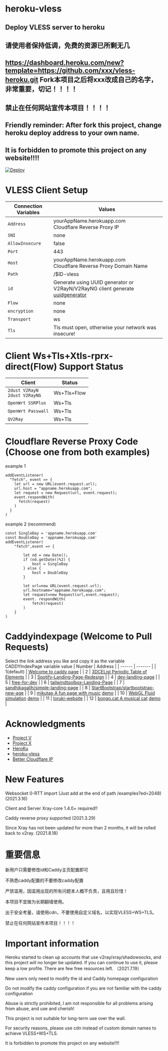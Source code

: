 # heroku-vless
## Deploy VLESS server to heroku
## 请使用者保持低调，免费的资源已所剩无几
## https://dashboard.heroku.com/new?template=https://github.com/xxx/vless-heroku.git Fork本项目之后将xxx改成自己的名字，非常重要，切记！！！！
## 禁止在任何网站宣传本项目！！！！

## Friendly reminder: After fork this project, change heroku deploy address to your own name.
## It is forbidden to promote this project on any website!!!!

[![Deploy](https://www.herokucdn.com/deploy/button.png)](https://dashboard.heroku.com/new?template=https://github.com/cbcvdyrtu/heroku-vless)

# VLESS Client Setup

| Connection Variables | Values |
| -------------------- | ------ |
| `Address` | yourAppName.herokuapp.com </br> Cloudflare Reverse Proxy IP |
| `SNI` | none |
| `AllowInsecure` | false |
| `Port` | 443 |
| `Host` | yourAppName.herokuapp.com </br> Cloudflare Reverse Proxy Domain Name |
| `Path` | /$ID-vless |
| `id` | Generate using UUID generator or V2RayN/V2RayNG client generate </br> [uuidgenerator](https://github.com/cbcvdyrtu/heroku-vless) |
| `Flow` | none |
| `encryption` | none |
| `Transport` | ws |
| `Tls` | Tls must open, otherwise your network was insecure! |

# Client Ws+Tls+Xtls-rprx-direct(Flow) Support Status
| Client | Status |
| ------ | ------ |
| `2dust V2RayN` </br> `2dust V2RayNG` | Ws+Tls+Flow |
| `OpenWrt SSRPlus` | Ws+Tls |
| `OpenWrt Passwall` | Ws+Tls |
| `QV2Ray` | Ws+Tls |

# Cloudflare Reverse Proxy Code (Choose one from both examples)

example 1
```
addEventListener(
  "fetch", event => {
    let url = new URL(event.request.url);
    url.host = "appname.herokuapp.com";
    let request = new Request(url, event.request);
    event.respondWith(
      fetch(request)
    )
  }
)
```

example 2 (recommend)
```
const SingleDay = 'appname.herokuapp.com'
const DoubleDay = 'appname.herokuapp.com'
addEventListener(
    "fetch",event => {
    
        let nd = new Date();
        if (nd.getDate()%2) {
            host = SingleDay
        } else {
            host = DoubleDay
        }
        
        let url=new URL(event.request.url);
        url.hostname="appname.herokuapp.com";
        let request=new Request(url,event.request);
        event. respondWith(
            fetch(request)
        )
    }
)
```

# Caddyindexpage (Welcome to Pull Requests)
Select the link address you like and copy it as the variable CADDYIndexPage variable value
| Number | Address |
| ------ | ------- |
| 1(default) | [Welcome to caddy page](https://raw.githubusercontent.com/caddyserver/dist/master/welcome/index.html) |
| 2 | [3DCEList Periodic Table of Elements](https://github.com/wulabing/3DCEList/archive/master.zip) |
| 3 | [Spotify-Landing-Page-Redesign](https://github.com/WebDevSimplified/Spotify-Landing-Page-Redesign/archive/master.zip) |
| 4 | [dev-landing-page](https://github.com/flexdinesh/dev-landing-page/archive/master.zip) |
| 5 | [free-for-dev](https://github.com/ripienaar/free-for-dev/archive/master.zip) |
| 6 | [tailwindtoolbox-Landing-Page](https://github.com/tailwindtoolbox/Landing-Page/archive/master.zip) |
| 7 | [sandhikagalih/simple-landing-page](https://github.com/sandhikagalih/simple-landing-page/archive/master.zip) |
| 8 | [StartBootstrap/startbootstrap-new-age](https://github.com/StartBootstrap/startbootstrap-new-age/archive/master.zip) |
| 9 | [mikutap A fun page with music](https://github.com/AYJCSGM/mikutap/archive/master.zip) [demo](https://aidn.jp/mikutap) |
| 10 | [WebGL Fluid simulation](https://github.com/PavelDoGreat/WebGL-Fluid-Simulation/archive/master.zip) [demo](https://paveldogreat.github.io/WebGL-Fluid-Simulation/) |
| 11 | [loruki-website](https://github.com/bradtraversy/loruki-website/archive/master.zip) |
| 12 | [bongo.cat A musical cat](https://github.com/Externalizable/bongo.cat/archive/master.zip) [demo](https://bongo.cat/) |

# Acknowledgments

- [Project V](https://github.com/v2fly/v2ray-core.git)
- [Project X](https://github.com/XTLS/Xray-core.git)
- [HeroKu](https://heroku.com)
- [heroku-vless](https://github.com/DanyTPG/heroku-vless.git)
- [Better Cloudflare IP](https://github.com/XIU2/CloudflareSpeedTest.git)

# New Features

Websocket 0-RTT import (Just add at the end of path /examples?ed=2048) (2021.3.16)

Client and Server Xray-core 1.4.0+ required!!

Caddy reverse proxy supported (2021.3.29)

Since Xray has not been updated for more than 2 months, it will be rolled back to v2ray. (2021.8.18)

# 重要信息

新用户只需要修改id和Caddy主页配置即可

不熟悉caddy配置的不要修改caddy配置

严禁滥用，因滥用出现的所有问题本人概不负责，且用且珍惜！

本项目不宜做为长期翻墙使用。

出于安全考量，请使用cdn，不要使用自定义域名，以实现VLESS+WS+TLS。

禁止在任何网站宣传本项目！！！！

# Important information

Heroku started to clean up accounts that use v2ray/xray/shadowsocks, and this project will no longer be updated. If you can continue to use it, please keep a low profile. There are few free resources left. （2021.7.19）

New users only need to modify the id and Caddy homepage configuration

Do not modify the caddy configuration if you are not familiar with the caddy configuration

Abuse is strictly prohibited, I am not responsible for all problems arising from abuse, and use and cherish!

This project is not suitable for long-term use over the wall.

For security reasons, please use cdn instead of custom domain names to achieve VLESS+WS+TLS.

It is forbidden to promote this project on any website!!!!
